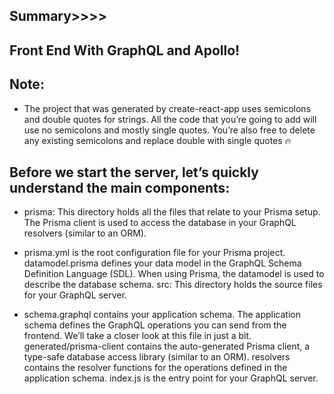 ## Summary>>>>
<!-- In this tutorial, you learned how to build a fully-feature Hackernews clone with React and Apollo Client. You implemented several features, such as displaying a list of links, signup and authentication, creating new links, voting on links, pagination as well as realtime updates with GraphQL subscriptions. For a longer tutorial that covers more advanced features of Apollo Client, check out the GraphQL Guide.

To learn how to build the backend that you used for this tutorial, check out the Node.JS tutorial.

The backend was powered by graphql-yoga, a fast and simple GraphQL server library built on top of Express.js. It comes with several features, such as out-of-the-box support for GraphQL Playground and realtime GraphQL subscriptions.

The resolvers of your GraphQL server are implemented using the Prisma client that’s responsible for database access.

If you want to dive deeper and become part of the awesome GraphQL community, here are a few resource and community recommendations for you:

Prisma Blog: The blog regularly features new and interesting content about GraphQL, from community news to technical deep dives and various tutorials.
GraphQL Weekly: A weekly GraphQL newsletter with news from the GraphQL ecosystem
GraphQL Conf: The world’s biggest gathering of GraphQL enthusiasts happening in the heart of Berlin
Prisma Slack: A Slack team with vivid discussions around everything GraphQL & Prisma -->



## Front End With GraphQL and Apollo!

## Note: 
 - The project that was generated by create-react-app uses semicolons and double quotes for strings.   All the code that you’re going to add will use no semicolons and mostly single quotes. You’re       also free to delete any existing semicolons and replace double with single quotes 🔥

## Before we start the server, let’s quickly understand the main components:
 - prisma: This directory holds all the files that relate to your Prisma setup. The Prisma client is used to access the database in your GraphQL resolvers (similar to an ORM).

 - prisma.yml is the root configuration file for your Prisma project.
datamodel.prisma defines your data model in the GraphQL Schema Definition Language (SDL). When using Prisma, the datamodel is used to describe the database schema.
src: This directory holds the source files for your GraphQL server.

 - schema.graphql contains your application schema. The application schema defines the GraphQL operations you can send from the frontend. We’ll take a closer look at this file in just a bit.
generated/prisma-client contains the auto-generated Prisma client, a type-safe database access  library (similar to an ORM).
resolvers contains the resolver functions for the operations defined in the application schema.
index.js is the entry point for your GraphQL server.
